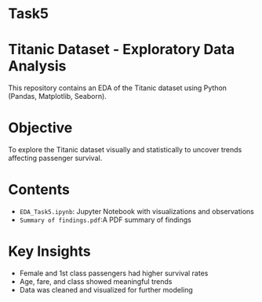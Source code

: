 # Task5
# Titanic Dataset - Exploratory Data Analysis

This repository contains an EDA of the Titanic dataset using Python (Pandas, Matplotlib, Seaborn).

# Objective
To explore the Titanic dataset visually and statistically to uncover trends affecting passenger survival.

# Contents
- `EDA_Task5.ipynb`: Jupyter Notebook with visualizations and observations
- `Summary of findings.pdf`:A PDF summary of findings

# Key Insights
- Female and 1st class passengers had higher survival rates
- Age, fare, and class showed meaningful trends
- Data was cleaned and visualized for further modeling

